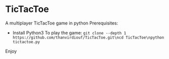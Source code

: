 # TicTacToe
A multiplayer TicTacToe game in python
Prerequisites:
-  Install Python3
To play the game:
``git clone --depth 1 https://github.com/thanvirdiouf/TicTacToe.git\ncd TicTacToe\npython tictactoe.py``

Enjoy
